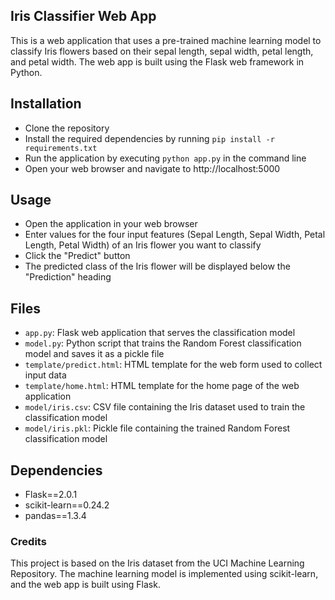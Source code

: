 ## Iris Classifier Web App

This is a web application that uses a pre-trained machine learning model to classify Iris flowers based on their sepal length, sepal width, petal length, and petal width. The web app is built using the Flask web framework in Python.

## Installation

- Clone the repository
- Install the required dependencies by running `pip install -r requirements.txt`
- Run the application by executing `python app.py` in the command line
- Open your web browser and navigate to http://localhost:5000

## Usage

- Open the application in your web browser
- Enter values for the four input features (Sepal Length, Sepal Width, Petal Length, Petal Width) of an Iris flower you want to classify
- Click the "Predict" button
- The predicted class of the Iris flower will be displayed below the "Prediction" heading

## Files

- `app.py`: Flask web application that serves the classification model
- `model.py`: Python script that trains the Random Forest classification model and saves it as a pickle file
- `template/predict.html`: HTML template for the web form used to collect input data
- `template/home.html`: HTML template for the home page of the web application
- `model/iris.csv`: CSV file containing the Iris dataset used to train the classification model
- `model/iris.pkl`: Pickle file containing the trained Random Forest classification model

## Dependencies

- Flask==2.0.1
- scikit-learn==0.24.2
- pandas==1.3.4

### Credits

This project is based on the Iris dataset from the UCI Machine Learning Repository. The machine learning model is implemented using scikit-learn, and the web app is built using Flask.
